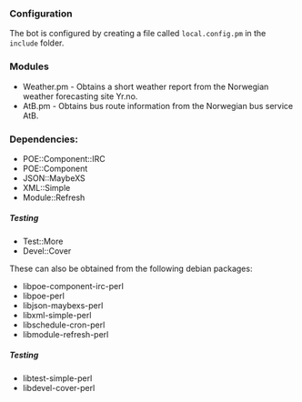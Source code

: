 ### Configuration
The bot is configured by creating a file called `local.config.pm` in the
`include` folder.

### Modules
* Weather.pm - Obtains a short weather report from the Norwegian weather forecasting
  site Yr.no.
* AtB.pm - Obtains bus route information from the Norwegian bus service AtB.

### Dependencies:
* POE::Component::IRC
* POE::Component
* JSON::MaybeXS
* XML::Simple
* Module::Refresh

##### Testing
* Test::More
* Devel::Cover

These can also be obtained from the following debian packages:
* libpoe-component-irc-perl
* libpoe-perl
* libjson-maybexs-perl
* libxml-simple-perl
* libschedule-cron-perl
* libmodule-refresh-perl

##### Testing
* libtest-simple-perl
* libdevel-cover-perl
